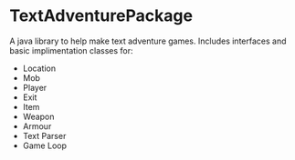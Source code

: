 TextAdventurePackage
====================

A java library to help make text adventure games.
Includes interfaces and basic implimentation classes for:

  - Location
  - Mob
  - Player
  - Exit
  - Item
  - Weapon
  - Armour
  - Text Parser
  - Game Loop
  